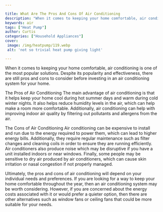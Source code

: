 ```yaml
---

title: What Are The Pros And Cons Of Air Conditioning
description: "When it comes to keeping your home comfortable, air conditioning is one of the most popular solutions. Despite its popularity and ...get more detail"
keywords: air
tags: ["Heat Pump"]
author: Curtis
categories: ["Household Appliances"]
cover: 
 image: /img/heatpump/119.webp
 alt: 'not so trivial heat pump giving light'

---
```


When it comes to keeping your home comfortable, air conditioning is one of the most popular solutions. Despite its popularity and effectiveness, there are still pros and cons to consider before investing in an air conditioning system for your home. 

The Pros of Air Conditioning 
The main advantage of air conditioning is that it helps keep your home cool during hot summer days and warm during cold winter nights. It also helps reduce humidity levels in the air, which can help make a room more comfortable. Additionally, air conditioning can help with improving indoor air quality by filtering out pollutants and allergens from the air. 

The Cons of Air Conditioning 
Air conditioning can be expensive to install and run due to the energy required to power them, which can lead to higher energy bills. Additionally, they require regular maintenance such as filter changes and cleaning coils in order to ensure they are running efficiently. Air conditioners also produce noise which may be disruptive if you have a unit installed indoors or near windows. Finally, some people may be sensitive to dry air produced by air conditioners, which can cause skin irritation or nasal congestion if not properly managed. 

Ultimately, the pros and cons of air conditioning will depend on your individual needs and preferences. If you are looking for a way to keep your home comfortable throughout the year, then an air conditioning system may be worth considering. However, if you are concerned about the energy costs associated with it or would prefer a quieter option, then there are other alternatives such as window fans or ceiling fans that could be more suitable for your needs.
